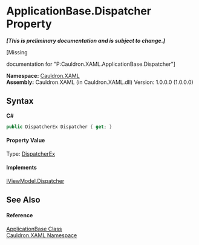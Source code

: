 # ApplicationBase.Dispatcher Property 
 _**\[This is preliminary documentation and is subject to change.\]**_

\[Missing <summary> documentation for "P:Cauldron.XAML.ApplicationBase.Dispatcher"\]

**Namespace:**&nbsp;<a href="N_Cauldron_XAML">Cauldron.XAML</a><br />**Assembly:**&nbsp;Cauldron.XAML (in Cauldron.XAML.dll) Version: 1.0.0.0 (1.0.0.0)

## Syntax

**C#**<br />
``` C#
public DispatcherEx Dispatcher { get; }
```


#### Property Value
Type: <a href="T_Cauldron_Core_DispatcherEx">DispatcherEx</a>

#### Implements
<a href="P_Cauldron_XAML_ViewModels_IViewModel_Dispatcher">IViewModel.Dispatcher</a><br />

## See Also


#### Reference
<a href="T_Cauldron_XAML_ApplicationBase">ApplicationBase Class</a><br /><a href="N_Cauldron_XAML">Cauldron.XAML Namespace</a><br />